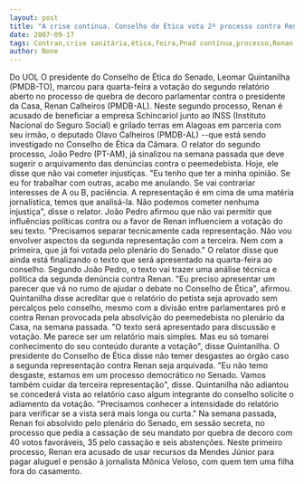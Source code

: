 ```yaml
---
layout: post
title: "A crise continua. Conselho de Ética vota 2º processo contra Renan na quarta-feira"
date: 2007-09-17
tags: Contran,crise sanitária,ética,feira,Pnad contínua,processo,Renan Calheiros
author: None
---
```

Do UOL
O presidente do Conselho de &Eacute;tica do Senado, Leomar Quintanilha (PMDB-TO), marcou para quarta-feira a vota&ccedil;&atilde;o do segundo relat&oacute;rio aberto no processo de quebra de decoro parlamentar contra o presidente da Casa, Renan Calheiros (PMDB-AL). 
Neste segundo processo, Renan &eacute; acusado de beneficiar a empresa Schincariol junto ao INSS (Instituto Nacional do Seguro Social) e grilado terras em Alagoas em parceria com seu irm&atilde;o, o deputado Olavo Calheiros (PMDB-AL) --que est&aacute; sendo investigado no Conselho de &Eacute;tica da C&acirc;mara. 
O relator do segundo processo, Jo&atilde;o Pedro (PT-AM), j&aacute; sinalizou na semana passada que deve sugerir o arquivamento das den&uacute;ncias contra o peemedebista. Hoje, ele disse que n&atilde;o vai cometer injusti&ccedil;as. 
&quot;Eu tenho que ter a minha opini&atilde;o. Se eu for trabalhar com outras, acabo me anulando. Se vai contrariar interesses de A ou B, paci&ecirc;ncia. A representa&ccedil;&atilde;o &eacute; em cima de uma mat&eacute;ria jornal&iacute;stica, temos que analis&aacute;-la. N&atilde;o podemos cometer nenhuma injusti&ccedil;a&quot;, disse o relator. 
Jo&atilde;o Pedro afirmou que n&atilde;o vai permitir que influ&ecirc;ncias pol&iacute;ticas contra ou a favor de Renan influenciem a vota&ccedil;&atilde;o do seu texto. &quot;Precisamos separar tecnicamente cada representa&ccedil;&atilde;o. N&atilde;o vou envolver aspectos da segunda representa&ccedil;&atilde;o com a terceira. Nem com a primeira, que j&aacute; foi votada pelo plen&aacute;rio do Senado.&quot; 
O relator disse que ainda est&aacute; finalizando o texto que ser&aacute; apresentado na quarta-feira ao conselho. Segundo Jo&atilde;o Pedro, o texto vai trazer uma an&aacute;lise t&eacute;cnica e pol&iacute;tica da segunda den&uacute;ncia contra Renan. &quot;Eu preciso apresentar um parecer que v&aacute; no rumo de ajudar o debate no Conselho de &Eacute;tica&quot;, afirmou. 
Quintanilha disse acreditar que o relat&oacute;rio do petista seja aprovado sem percal&ccedil;os pelo conselho, mesmo com a divis&atilde;o entre parlamentares pr&oacute; e contra Renan provocada pela absolvi&ccedil;&atilde;o do peemedebista no plen&aacute;rio da Casa, na semana passada. 
&quot;O texto ser&aacute; apresentado para discuss&atilde;o e vota&ccedil;&atilde;o. Me parece ser um relat&oacute;rio mais simples. Mas eu s&oacute; tomarei conhecimento do seu conte&uacute;do durante a vota&ccedil;&atilde;o&quot;, disse Quintanilha. 
O presidente do Conselho de &Eacute;tica disse n&atilde;o temer desgastes ao &oacute;rg&atilde;o caso a segunda representa&ccedil;&atilde;o contra Renan seja arquivada. &quot;Eu n&atilde;o temo desgaste, estamos em um processo democr&aacute;tico no Senado. Vamos tamb&eacute;m cuidar da terceira representa&ccedil;&atilde;o&quot;, disse. 
Quintanilha n&atilde;o adiantou se conceder&aacute; vista ao relat&oacute;rio caso algum integrante do conselho solicite o adiamento da vota&ccedil;&atilde;o. &quot;Precisamos conhecer a intensidade do relat&oacute;rio para verificar se a vista ser&aacute; mais longa ou curta.&quot; 
Na semana passada, Renan foi absolvido pelo plen&aacute;rio do Senado, em sess&atilde;o secreta, no processo que pedia a cassa&ccedil;&atilde;o de seu mandato por quebra de decoro com 40 votos favor&aacute;veis, 35 pelo cassa&ccedil;&atilde;o e seis absten&ccedil;&otilde;es. Neste primeiro processo, Renan era acusado de usar recursos da Mendes J&uacute;nior para pagar aluguel e pens&atilde;o &agrave; jornalista M&ocirc;nica Veloso, com quem tem uma filha fora do casamento. 
&nbsp; 